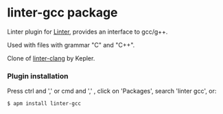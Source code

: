 # linter-gcc package

Linter plugin for [Linter](https://github.com/AtomLinter/Linter), provides an interface to gcc/g++.

Used with files with grammar "C" and "C++".

Clone of [linter-clang](https://github.com/AtomLinter/linter-clang) by Kepler.

### Plugin installation
Press ctrl and ',' or cmd and ',' , click on 'Packages', search 'linter gcc', or:
```
$ apm install linter-gcc
```
